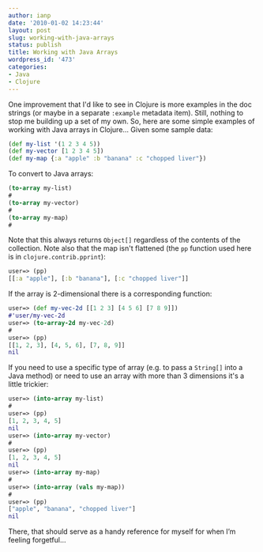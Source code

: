 ```yaml
---
author: ianp
date: '2010-01-02 14:23:44'
layout: post
slug: working-with-java-arrays
status: publish
title: Working with Java Arrays
wordpress_id: '473'
categories:
- Java
- Clojure
---
```


One improvement that I'd like to see in Clojure is more examples in the doc strings (or maybe in a separate `:example` metadata item). Still, nothing to stop me building up a set of my own. So, here are some simple examples of working with Java arrays in Clojure… Given some sample data:

```clj
(def my-list '(1 2 3 4 5))
(def my-vector [1 2 3 4 5])
(def my-map {:a "apple" :b "banana" :c "chopped liver"})
```

To convert to Java arrays:

```clj
(to-array my-list)
#
(to-array my-vector)
#
(to-array my-map)
#
```

Note that this always returns `Object[]` regardless of the contents of the collection. Note also that the map isn't flattened (the `pp` function used here is in `clojure.contrib.pprint`):

```clj
user=> (pp)
[[:a "apple"], [:b "banana"], [:c "chopped liver"]]
```

If the array is 2-dimensional there is a corresponding function:

```clj
user=> (def my-vec-2d [[1 2 3] [4 5 6] [7 8 9]])
#'user/my-vec-2d
user=> (to-array-2d my-vec-2d)
#
user=> (pp)
[[1, 2, 3], [4, 5, 6], [7, 8, 9]]
nil
```

If you need to use a specific type of array (e.g. to pass a `String[]` into a Java method) or need to use an array with more than 3 dimensions it's a little trickier:

```clj
user=> (into-array my-list)
#
user=> (pp)
[1, 2, 3, 4, 5]
nil
user=> (into-array my-vector)
#
user=> (pp)
[1, 2, 3, 4, 5]
nil
user=> (into-array my-map)
#
user=> (into-array (vals my-map))
#
user=> (pp)
["apple", "banana", "chopped liver"]
nil
```

There, that should serve as a handy reference for myself for when I’m feeling forgetful…
